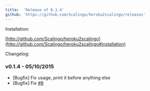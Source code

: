 ```yaml
---
title:	'Release of 0.1.4'
github: 'https://github.com/Scalingo/heroku2scalingo/releases'
---
```


Installation:

[http://github.com/Scalingo/heroku2scalingo](http://github.com/Scalingo/heroku2scalingo#installation)

Changelog:

### v0.1.4 - 05/10/2015

* [Bugfix] Fix usage, print it before anything else
* [Bugfix] Fix [#8](http://github.com/Scalingo/heroku2scalingo/issues/8)
